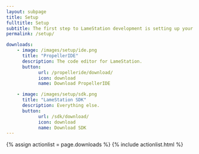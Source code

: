```yaml
---
layout: subpage 
title: Setup 
fulltitle: Setup 
subtitle: The first step to LameStation development is setting up your computer. Here's how.
permalink: /setup/

downloads:
    - image: /images/setup/ide.png
      title: "PropellerIDE"
      description: The code editor for LameStation.
      button:
            url: /propelleride/download/
            icon: download
            name: Download PropellerIDE

    - image: /images/setup/sdk.png
      title: "LameStation SDK"
      description: Everything else.
      button:
            url: /sdk/download/
            icon: download
            name: Download SDK
---
```



{% assign actionlist = page.downloads %}
{% include actionlist.html %}
